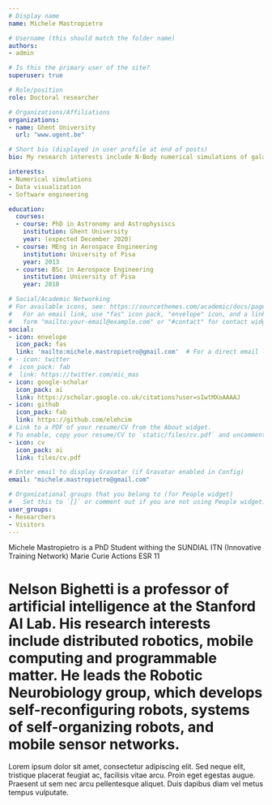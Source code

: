 ```yaml
---
# Display name
name: Michele Mastropietro

# Username (this should match the folder name)
authors:
- admin

# Is this the primary user of the site?
superuser: true

# Role/position
role: Doctoral researcher

# Organizations/Affiliations
organizations:
- name: Ghent University
  url: "www.ugent.be"

# Short bio (displayed in user profile at end of posts)
bio: My research interests include N-Body numerical simulations of galaxies, data analysis and visualization and comparison of simulation and observations.

interests:
- Numerical simulations
- Data visualization
- Software engineering

education:
  courses:
  - course: PhD in Astronomy and Astrophysiscs
    institution: Ghent University
    year: (expected December 2020)
  - course: MEng in Aerospace Engineering
    institution: University of Pisa
    year: 2013
  - course: BSc in Aerospace Engineering
    institution: University of Pisa
    year: 2010

# Social/Academic Networking
# For available icons, see: https://sourcethemes.com/academic/docs/page-builder/#icons
#   For an email link, use "fas" icon pack, "envelope" icon, and a link in the
#   form "mailto:your-email@example.com" or "#contact" for contact widget.
social:
- icon: envelope
  icon_pack: fas
  link: 'mailto:michele.mastropietro@gmail.com'  # For a direct email link, use "mailto:test@example.org".
# - icon: twitter
#  icon_pack: fab
#  link: https://twitter.com/mic_mas
- icon: google-scholar
  icon_pack: ai
  link: https://scholar.google.co.uk/citations?user=sIwtMXoAAAAJ
- icon: github
  icon_pack: fab
  link: https://github.com/elehcim
# Link to a PDF of your resume/CV from the About widget.
# To enable, copy your resume/CV to `static/files/cv.pdf` and uncomment the lines below.
- icon: cv
  icon_pack: ai
  link: files/cv.pdf

# Enter email to display Gravatar (if Gravatar enabled in Config)
email: "michele.mastropietro@gmail.com"

# Organizational groups that you belong to (for People widget)
#   Set this to `[]` or comment out if you are not using People widget.
user_groups:
- Researchers
- Visitors
---
```


Michele Mastropietro is a PhD Student withing the SUNDIAL ITN (Innovative Training Network) Marie Curie Actions ESR 11
# Nelson Bighetti is a professor of artificial intelligence at the Stanford AI Lab. His research interests include distributed robotics, mobile computing and programmable matter. He leads the Robotic Neurobiology group, which develops self-reconfiguring robots, systems of self-organizing robots, and mobile sensor networks.

Lorem ipsum dolor sit amet, consectetur adipiscing elit. Sed neque elit, tristique placerat feugiat ac, facilisis vitae arcu. Proin eget egestas augue. Praesent ut sem nec arcu pellentesque aliquet. Duis dapibus diam vel metus tempus vulputate.
